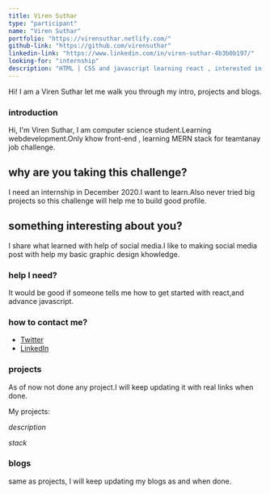 ```yaml
---
title: Viren Suthar
type: "participant"
name: "Viren Suthar"
portfolio: "https://virensuthar.netlify.com/"
github-link: "https://github.com/virensuthar"
linkedin-link: "https://www.linkedin.com/in/viren-suthar-4b3b0b197/"
looking-for: "internship"
description: "HTML | CSS and javascript learning react , interested in UI/UX design and front-end."
---
```


Hi! I am a Viren Suthar let me walk you through my intro, projects and blogs.

### introduction

Hi, I'm Viren Suthar, I am computer science student.Learning webdevelopment.Only khow front-end , learning MERN stack for teamtanay job challenge.

## why are you taking this challenge?

I need an internship in December 2020.I want to learn.Also never tried big projects so this challenge will help me to build good profile.

## something interesting about you?

I share what learned with help of social media.I like to making social media post with help my basic graphic design khowledge.

### help I need?

It would be good if someone tells me how to get started with react,and advance javascript.

### how to contact me?

- [Twitter](https://twitter.com/SutharViren1)
- [LinkedIn](https://www.linkedin.com/in/viren-suthar-4b3b0b197/)

### projects

As of now not done any project.I will keep updating it with real links when done.

My projects:

_description_

_stack_

### blogs

same as projects, I will keep updating my blogs as and when done.


